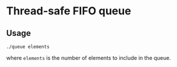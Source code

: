 # Thread-safe FIFO queue



## Usage

```
./queue elements
```

where `elements` is the number of elements to include in the queue.
